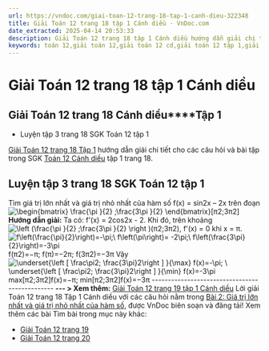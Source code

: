 ```yaml
---
url: https://vndoc.com/giai-toan-12-trang-18-tap-1-canh-dieu-322348
title: Giải Toán 12 trang 18 tập 1 Cánh diều - VnDoc.com
date_extracted: 2025-04-14 20:53:33
description: Giải Toán 12 trang 18 tập 1 Cánh diều hướng dẫn giải chi tiết các câu hỏi và bài tập trong SGK Toán 12 Cánh diều tập 1.
keywords: toán 12,giải toán 12,giải toán 12 cd,giải toán 12 tập 1,giải toán 12 Cánh diều,toán 12 Cánh diều tập 1,toán 12 Cánh diều,giải Toán 12 Cánh diều Bài 2,toán 12 cd bài 2,Toán 12 Cánh diều bài 2 Giá trị lớn nhất và giá trị nhỏ nhất của hàm số,Giá trị lớn nhất và giá trị nhỏ nhất của hàm số,giải toán 12 trang 15,giải toán 12 trang 16,giải toán 12 trang 17,giải toán 12 trang 18,giải toán 12 trang 19,toán 12 trang 18,Toán 12 cánh diều trang 18,giải Toán 12 cánh diều trang 18
---
```


# Giải Toán 12 trang 18 tập 1 Cánh diều
## **Giải Toán 12 trang 18 Cánh diều****Tập 1**
  * Luyện tập 3 trang 18 SGK Toán 12 tập 1

[Giải Toán 12 trang 18 Tập 1](<https://vndoc.com/giai-toan-12-trang-18-tap-1-canh-dieu-322348>) hướng dẫn giải chi tiết cho các câu hỏi và bài tập trong SGK [Toán 12 Cánh diều](<https://vndoc.com/toan-12-canh-dieu>) tập 1 trang 18.
## Luyện tập 3 trang 18 SGK Toán 12 tập 1
Tìm giá trị lớn nhất và giá trị nhỏ nhất của hàm số f\(x\) = sin2x – 2x trên đoạn ![\\begin{bmatrix} \\frac{\\pi }{2}  ;\\frac{3\\pi }{2}  \\end{bmatrix}](https://i.vdoc.vn/data/image/blank.png)\[π2;3π2\]
**Hướng dẫn giải:**
Ta có: f'\(x\) = 2cos2x - 2. Khi đó, trên khoảng ![\\left \(\\frac{\\pi }{2}  ;\\frac{3\\pi }{2}  \\right \)](https://i.vdoc.vn/data/image/blank.png)\(π2;3π2\), f'\(x\) = 0 khi x = π.
![f\\left\(\\frac{\\pi}{2}\\right\)=-\\pi;\\ f\\left\(\\pi\\right\)= -2\\pi;\\ f\\left\(\\frac{3\\pi}{2}\\right\)=-3\\pi](https://i.vdoc.vn/data/image/blank.png)f\(π2\)=−π; f\(π\)=−2π; f\(3π2\)=−3π
Vậy ![\\underset{\\left \[ \\frac\\pi2; \\frac{3\\pi}2\\right \] }{\\max} f\(x\)=-\\pi; \\ \\underset{\\left \[ \\frac\\pi2; \\frac{3\\pi}2\\right \] }{\\min} f\(x\)=-3\\pi](https://i.vdoc.vn/data/image/blank.png)max\[π2;3π2\]f\(x\)=−π; min\[π2;3π2\]f\(x\)=−3π
\-----------------------------------------------
**\--- > Xem thêm:** [Giải Toán 12 trang 19 tập 1 Cánh diều](<https://vndoc.com/giai-toan-12-trang-19-tap-1-canh-dieu-322351>)
Lời giải Toán 12 trang 18 Tập 1 Cánh diều với các câu hỏi nằm trong [Bài 2: Giá trị lớn nhất và giá trị nhỏ nhất của hàm số](<https://vndoc.com/toan-12-canh-dieu-bai-2-gia-tri-lon-nhat-va-gia-tri-nho-nhat-cua-ham-so-320561>), được VnDoc biên soạn và đăng tải\!
Xem thêm các bài Tìm bài trong mục này khác:
  * [Giải Toán 12 trang 19](</giai-toan-12-trang-19-tap-1-canh-dieu-322351>)
  * [Giải Toán 12 trang 20 ](</giai-toan-12-trang-20-tap-1-canh-dieu-322378>)


